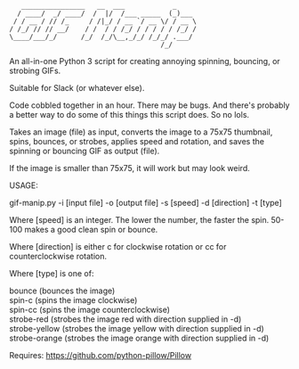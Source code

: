 ```
   ________________   __  ___            _     
  / ____/  _/ ____/  /  |/  /___ _____  (_)___ 
 / / __ / // /_     / /|_/ / __ `/ __ \/ / __ \
/ /_/ // // __/    / /  / / /_/ / / / / / /_/ /
\____/___/_/      /_/  /_/\__,_/_/ /_/_/ .___/ 
                                      /_/      
```

An all-in-one Python 3 script for creating annoying spinning, bouncing, or strobing GIFs.

Suitable for Slack (or whatever else).

Code cobbled together in an hour. There may be bugs. And there's probably a better way to do some of this things this script does. So no lols.

Takes an image (file) as input, converts the image to a 75x75 thumbnail, spins, bounces, or strobes, applies speed and rotation, and saves the spinning or bouncing GIF as output (file).

If the image is smaller than 75x75, it will work but may look weird.

USAGE:

gif-manip.py -i [input file] -o [output file] -s [speed] -d [direction] -t [type]

Where [speed] is an integer. The lower the number, the faster the spin. 50-100 makes a good clean spin or bounce.

Where [direction] is either c for clockwise rotation or cc for counterclockwise rotation.

Where [type] is one of:

bounce (bounces the image)\
spin-c (spins the image clockwise)\
spin-cc (spins the image counterclockwise)\
strobe-red (strobes the image red with direction supplied in -d)\
strobe-yellow (strobes the image yellow with direction supplied in -d)\
strobe-orange (strobes the image orange with direction supplied in -d)

Requires: https://github.com/python-pillow/Pillow
